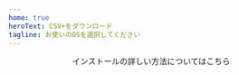 ```yaml
---
home: true
heroText: CSV+をダウンロード
tagline: お使いのOSを選択してください
---
```


<DownloadButtons />

<div style="text-align: center">
    インストールの詳しい方法についてはこちら
</div>
